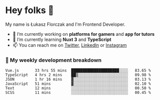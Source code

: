 # Hey folks 👋

My name is Łukasz Florczak and I'm Frontend Developer. 

- 🔭 I’m currently working on **platforms for gamers** and **app for tutors**
- 🌱 I’m currently learning **Nuxt 3** and **TypeScript**
- 📫 You can reach me on [Twitter](https://twitter.com/lukaszflorczak), [LinkedIn](https://pl.linkedin.com/in/lukasz-florczak) or [Instagram](https://instagram.com/lukaszflorczak)


### 🧮 My weekly development breakdown

<!--START_SECTION:waka-->

```text
Vue.js       33 hrs 55 mins  █████████████████████░░░░   83.65 %
TypeScript   4 hrs 2 mins    ██▒░░░░░░░░░░░░░░░░░░░░░░   09.98 %
JSON         1 hr 16 mins    ▓░░░░░░░░░░░░░░░░░░░░░░░░   03.13 %
JavaScript   51 mins         ▓░░░░░░░░░░░░░░░░░░░░░░░░   02.10 %
Text         12 mins         ░░░░░░░░░░░░░░░░░░░░░░░░░   00.50 %
SCSS         11 mins         ░░░░░░░░░░░░░░░░░░░░░░░░░   00.45 %
```

<!--END_SECTION:waka-->

<!--
**lukaszflorczak/lukaszflorczak** is a ✨ _special_ ✨ repository because its `README.md` (this file) appears on your GitHub profile.

Here are some ideas to get you started:

- 🔭 I’m currently working on ...
- 🌱 I’m currently learning ...
- 👯 I’m looking to collaborate on ...
- 🤔 I’m looking for help with ...
- 💬 Ask me about ...
- 📫 How to reach me: ...
- 😄 Pronouns: ...
- ⚡ Fun fact: ...
-->
